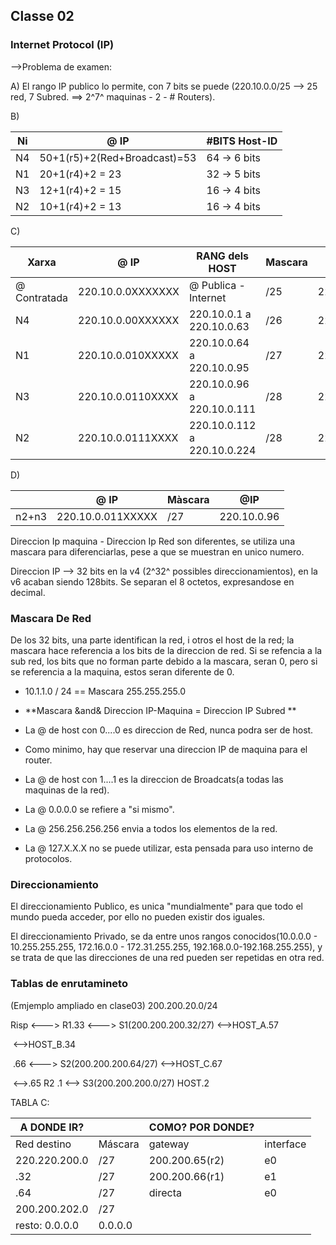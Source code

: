 ## Classe 02

### Internet Protocol (IP)

-->Problema de examen:



A) El rango IP publico lo permite, con 7 bits se puede (220.10.0.0/25 --> 25 red, 7 Subred. ==> 2^7^ maquinas - 2 - # Routers).

B)

| Ni   | @ IP                         | #BITS Host-ID |
| ---- | ---------------------------- | ------------- |
| N4   | 50+1(r5)+2(Red+Broadcast)=53 | 64 -> 6 bits  |
| N1   | 20+1(r4)+2 = 23              | 32 -> 5 bits  |
| N3   | 12+1(r4)+2 = 15              | 16 -> 4 bits  |
| N2   | 10+1(r4)+2 = 13              | 16 -> 4 bits  |

C)

| Xarxa        | @ IP              | RANG dels HOST              | Mascara | @ IP         |
| ------------ | ----------------- | --------------------------- | ------- | ------------ |
| @ Contratada | 220.10.0.0XXXXXXX | @ Publica - Internet        | /25     | 220.10.0.0   |
| N4           | 220.10.0.00XXXXXX | 220.10.0.1 a 220.10.0.63    | /26     | 220.10.0.0   |
| N1           | 220.10.0.010XXXXX | 220.10.0.64 a 220.10.0.95   | /27     | 220.10.0.64  |
| N3           | 220.10.0.0110XXXX | 220.10.0.96 a 220.10.0.111  | /28     | 220.10.0.96  |
| N2           | 220.10.0.0111XXXX | 220.10.0.112 a 220.10.0.224 | /28     | 220.10.0.112 |

D)

|       | @ IP              | Màscara | @IP         |
| ----- | ----------------- | ------- | ----------- |
| n2+n3 | 220.10.0.011XXXXX | /27     | 220.10.0.96 |

Direccion Ip maquina - Direccion Ip Red son diferentes, se utiliza una mascara para diferenciarlas, pese a que se muestran en unico numero.

Direccion IP --> 32 bits en la v4 (2^32^ possibles direccionamientos), en la v6 acaban siendo 128bits. Se separan el 8 octetos, expresandose en decimal.

### Mascara De Red

De los 32 bits, una parte identifican la red, i otros el host de la red; la mascara hace referencia a los bits de la direccion de red. Si se refencia a la sub red, los bits que no forman parte debido a la mascara, seran 0, pero si se referencia a la maquina, estos seran diferente de 0.

* 10.1.1.0 / 24 == Mascara 255.255.255.0


* **Mascara &and& Direccion IP-Maquina = Direccion IP Subred ** 
* La @ de host con 0....0 es direccion de Red, nunca podra ser de host.
* Como minimo, hay que reservar una direccion IP de maquina para el router.
* La @ de host con 1....1 es la direccion de Broadcats(a todas las maquinas de la red).
* La @ 0.0.0.0 se refiere a "si mismo".
* La @ 256.256.256.256 envia a todos los elementos de la red.
* La @ 127.X.X.X no se puede utilizar, esta pensada para uso interno de protocolos.

### Direccionamiento

El direccionamiento Publico, es unica "mundialmente" para que todo el mundo pueda acceder, por ello no pueden existir dos iguales.

El direccionamiento Privado, se da entre unos rangos conocidos(10.0.0.0 - 10.255.255.255, 172.16.0.0 - 172.31.255.255, 192.168.0.0-192.168.255.255), y se trata de que las direcciones de una red pueden ser repetidas en otra red.



### Tablas de enrutamineto
(Emjemplo ampliado en clase03)
200.200.20.0/24

Risp  <--->  R1.33 	<---> S1(200.200.200.32/27)	<-->HOST_A.57

​											<-->HOST_B.34

​			.66 	<---> S2(200.200.200.64/27) 	<-->HOST_C.67

​											<-->.65 R2 .1 <--> S3(200.200.200.0/27) HOST.2



TABLA C:

| A DONDE IR?    |         | COMO? POR DONDE? |           |
| -------------- | ------- | ---------------- | --------- |
| Red destino    | Máscara | gateway          | interface |
| 220.220.200.0  | /27     | 200.200.65(r2)   | e0        |
| .32            | /27     | 200.200.66(r1)   | e1        |
| .64            | /27     | directa          | e0        |
| 200.200.202.0  | /27     |                  |           |
| resto: 0.0.0.0 | 0.0.0.0 |                  |           |

